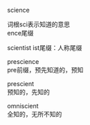 science  

词根sci表示知道的意思  
ence尾缀  

scientist
ist尾缀：人称尾缀  

prescience  
pre前缀，预先知道的，预知  

prescient  
预知的，先知的  

omniscient  
全知的，无所不知的  
